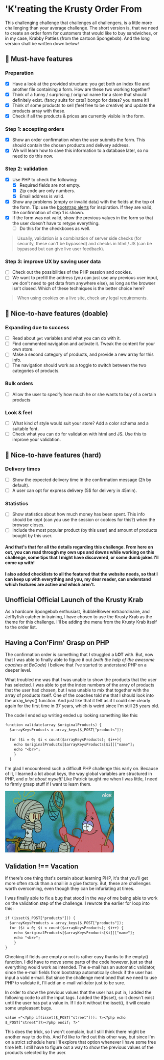 # 'K'reating the Krusty Order From
This challenging challenge that challenges all challengers, is a little more challenging than your average challenge.
The short version is, that we need to create an order form for customers that would like to buy sandwiches, or in my case, Krabby Patties (from the cartoon Spongebob).
And the long version shall be written down below!

## 🌱 Must-have features

### Preparation
- [x] Have a look at the provided structure: you get both an index file and another file containing a form. How are these two working together? 
- [x] Think of a funny / surprising / original name for a store that should definitely exist. (fancy suits for cats? bongo for dates? you name it!)
- [x] Think of some products to sell (feel free to be creative) and update the products array with these.
- [x] Check if all the products & prices are currently visible in the form.

### Step 1: accepting orders
- [x] Show an order confirmation when the user submits the form. This should contain the chosen products and delivery address.
- [x] We will learn how to save this information to a database later, so no need to do this now.

### Step 2: validation
- [x] Use PHP to check the following:
    - [x] Required fields are not empty.
    - [x] Zip code are only numbers.
    - [x] Email address is valid.
- [x] Show any problems (empty or invalid data) with the fields at the top of the form. Tip: use the [bootstrap alerts](https://getbootstrap.com/docs/4.0/components/alerts/) for inspiration. If they are valid, the confirmation of step 1 is shown.
- [x] If the form was not valid, show the previous values in the form so that the user doesn't have to retype everything.
  - [ ] Do this for the checkboxes as well.

> Usually, validation is a combination of server side checks (for security, these can't be bypassed) and checks in html / JS (can be bypassed but can give live user feedback).

### Step 3: improve UX by saving user data
- [ ] Check out the possibilities of the PHP session and cookies.
- [ ] We want to prefill the address (you can just use any previous user input, we don't need to get data from anywhere else), as long as the browser isn't closed. Which of these techniques is the better choice here?

> When using cookies on a live site, check any legal requirements.

## 🌼 Nice-to-have features (doable)

### Expanding due to success
- [ ] Read about `get` variables and what you can do with it.
- [ ] Find commented navigation and activate it. Tweak the content for your own store.
- [ ] Make a second category of products, and provide a new array for this info.
- [ ] The navigation should work as a toggle to switch between the two categories of products.

### Bulk orders
- [ ] Allow the user to specify how much he or she wants to buy of a certain products

### Look & feel
- [ ] What kind of style would suit your store? Add a color schema and a suitable font.
- [ ] Check what you can do for validation with html and JS. Use this to improve your validation.

## 🌳 Nice-to-have features (hard)

### Delivery times
- [ ] Show the expected delivery time in the confirmation message (2h by default).
- [ ] A user can opt for express delivery (5$ for delivery in 45min).

### Statistics
- [ ] Show statistics about how much money has been spent. This info should be kept (can you use the session or cookies for this?) when the browser closes.
- [ ] Include the most popular product (by this user) and amount of products bought by this user.

#### And that's that for all the details regarding this challenge. From here on out, you can read through my own ups and downs while working on this challenge, some tips that I might have discovered, or some dumb jokes I'll come up with!
#### I also added checklists to all the featured that the website needs, so that I can keep up with everything and you, my dear reader, can understand which features are active and which aren't.

## Unofficial Official Launch of the Krusty Krab
As a hardcore Spongebob enthusiast, BubbleBlower extraordinaire, and Jefflyfish catcher in training, I have chosen to use the Krusty Krab as the theme for this challenge.
I'll be adding the menu from the Krusty Krab itself to the order list.

## Having a Con'Firm' Grasp on PHP
The confirmation order is something that I struggled a **LOT** with.
But, now that I was able to finally able to figure it out *(with the help of the awesome coaches at BeCode)* I believe that I've started to understand PHP on a deeper level.

What troubled me was that I was unable to show the products that the user has selected.
I was able to get the index numbers of the array of products that the user had chosen, but I was unable to mix that together with the array of products itself.
One of the coaches told me that I should look into the array_keys() function.
And just like that it felt as if I could see clearly again for the first time in 37 years, which is weird since I'm still 25 years old.

The code I ended up writing ended up looking something like this:
````
function validate(array $originalProducts) {
  $arrayKeysProducts = array_keys($_POST["products"]);
  
  for ($i = 0; $i < count($arrayKeysProducts); $i++){
    echo $originalProducts[$arrayKeysProducts[$i]]["name"];
    echo "<br>";
    }
  }
````
I'm glad I encountered such a difficult PHP challenge this early on.
Because of it, I learned a lot about keys, the way global variables are structured in PHP, and *a lot about myself!*
Like Patrick taught me when I was little, I need to firmly grasp stuff if I want to learn them.


![firmly-grasp-it](images/firmlygraspit.gif)

## Validation !== Vacation
If there's one thing that's certain about learning PHP, it's that you'll get more often stuck than a snail in a glue factory.
But, these are challenges worth overcoming, even though they can be infuriating at times.

I was finally able to fix a bug that stood in the way of me being able to work on the validation step of the challenge.
I rewrote the earlier for loop into this:
````
if (isset($_POST["products"])) {
  $arrayKeysProducts = array_keys($_POST["products"]);
  for ($i = 0; $i < count($arrayKeysProducts); $i++) {
    echo $originalProducts[$arrayKeysProducts[$i]]["name"];
    echo "<br>";
    }
}
````

Checking if fields are empty or not is rather easy thanks to the empty() function.
I did have to move some parts of the code however, just so that everything would work as intended.
The e-mail has an automatic validator, since the e-mail fields from bootstrap automatically check if the user has input a valid e-mail.
But since the challenge mentioned that we need to use PHP to validate it, I'll add an e-mail validator just to be sure.

In order to show the previous values that the user has put in, I added the following code to all the input tags.
I added the if(isset), so it doesn't exist until the user has put a value in.
If I do it without the isset(), it will create some unpleasant bugs.
````
value ="<?php if(isset($_POST["street"])): ?><?php echo $_POST["street"]?><?php endif; ?>"
````

This does the trick, so I won't complain, but I still think there might be another way to do this.
And I'd like to find out this other way, but since I'm on a strict schedule here I'll explore that option whenever I have some free time left.
I still have to figure out a way to show the previous values of the products selected by the user.

